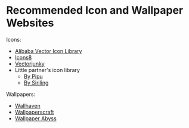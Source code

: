 # Recommended Icon and Wallpaper Websites

Icons:
- [Alibaba Vector Icon Library](https://www.iconfont.cn/)
- [Icons8](https://icons8.com/)
- [Vectorjunky](https://www.iconfinder.com/)
- Little partner's icon library
    - [By Pipu](https://pipuwong.com/en/free-icons-for-self-hosted)
    - [By Siriling](https://siriling.github.io/my-icons/dist)

Wallpapers:
- [Wallhaven](https://wallhaven.cc/)
- [Wallpaperscraft](https://wallpaperscraft.com/)
- [Wallpaper Abyss](https://wall.alphacoders.com/)
